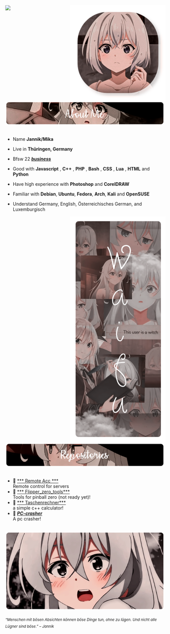 <div>
<img src=https://discord.c99.nl/widget/theme-2/431176686659174410.png>
<img src="./img/Profile-elaina.png" width="300" align="right" />
<br/>
<img src="./img/AboutMe-elaina.png" width="500" />
<br/>
<br/>
  
- Name **Jannik/Mika**

- Live in **Thüringen, Germany**

- Bfsw 22 [***business***](https://sbsz-eisenach.de/)

- Good with **Javascript** , **C++** , **PHP** , **Bash** , **CSS** , **Lua** , **HTML** and **Python**

- Have high experience with **Photoshop** and **CorelDRAW**
  
- Familiar with **Debian**, **Ubuntu**, **Fedora**, **Arch**, **Kali** and **OpenSUSE**

- Understand Germany, English, Österreichisches German, and Luxemburgisch 
<img src="./img/Waifu-elainaa.png" width="300" align="right" />
<br/>
<img src="./img/Repo-elaina.png" width="500" />
<br/>
<br/>
  
- 📗 [*** Remote Acc ***](https://github.com/EinsPommes/Remote-acc) <br/>
  Remote control for servers
- 📘 [*** Flipper_zero_tools***](https://github.com/EinsPommes/Flipper_zero_tools) <br/>
  Tools for pinball zero (not ready yet)!
- 📙 [*** Taschenrechner***](https://github.com/EinsPommes/Taschenrechner) <br/>
  a simple c++ calculator!
- 📒 [***PC-crasher***](https://github.com/EinsPommes/PC-crasher) <br/>
  A pc crasher!

<br/>
<img src="./img/banner-elainaa.png" width="500" /><br/>
  
<sub> *“Menschen mit bösen Absichten können böse Dinge tun, ohne zu lügen. Und nicht alle Lügner sind böse.” – Jannik* </sub>
<!--
<img src="https://metrics.lecoq.io/Eilaluth?template=classic&base.header=0&base.activity=0&base.community=0&base.repositories=0&base.metadata=0&repositories=1&repositories=100&repositories.batch=100&repositories.forks=false&repositories.affiliations=owner&repositories.featured=Eilaluth%2FAyano%2CEilaluth%2FKyoko%2CEilaluth%2FKanna%2CEilaluth%2FHotaru%2CEilaluth%2FMocha&config.timezone=Asia%2FJakart"  />
-->
    

  
</div>
